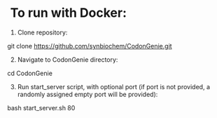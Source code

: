 #  To run with Docker:

1. Clone repository:

git clone https://github.com/synbiochem/CodonGenie.git

2. Navigate to CodonGenie directory:

cd CodonGenie

3. Run start_server script, with optional port (if port is not provided, a
   randomly assigned empty port will be provided):

bash start_server.sh 80